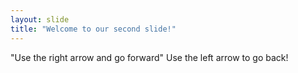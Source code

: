 ```yaml
---
layout: slide
title: "Welcome to our second slide!"
---
```

"Use the right arrow and go forward"
Use the left arrow to go back!
